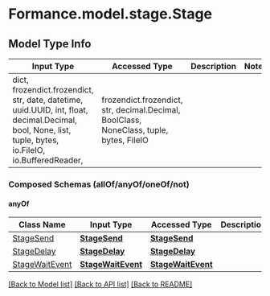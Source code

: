 # Formance.model.stage.Stage

## Model Type Info
Input Type | Accessed Type | Description | Notes
------------ | ------------- | ------------- | -------------
dict, frozendict.frozendict, str, date, datetime, uuid.UUID, int, float, decimal.Decimal, bool, None, list, tuple, bytes, io.FileIO, io.BufferedReader,  | frozendict.frozendict, str, decimal.Decimal, BoolClass, NoneClass, tuple, bytes, FileIO |  | 

### Composed Schemas (allOf/anyOf/oneOf/not)
#### anyOf
Class Name | Input Type | Accessed Type | Description | Notes
------------- | ------------- | ------------- | ------------- | -------------
[StageSend](StageSend.md) | [**StageSend**](StageSend.md) | [**StageSend**](StageSend.md) |  | 
[StageDelay](StageDelay.md) | [**StageDelay**](StageDelay.md) | [**StageDelay**](StageDelay.md) |  | 
[StageWaitEvent](StageWaitEvent.md) | [**StageWaitEvent**](StageWaitEvent.md) | [**StageWaitEvent**](StageWaitEvent.md) |  | 

[[Back to Model list]](../../README.md#documentation-for-models) [[Back to API list]](../../README.md#documentation-for-api-endpoints) [[Back to README]](../../README.md)


